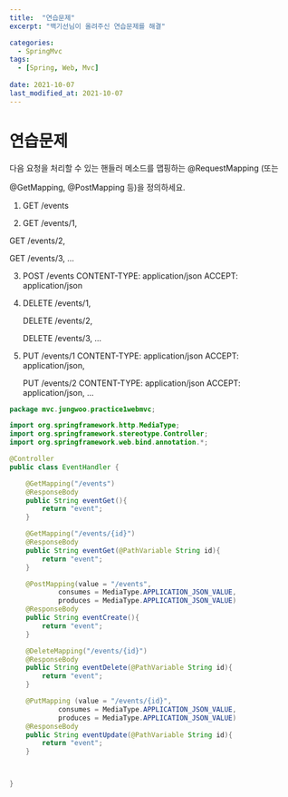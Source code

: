 ```yaml
---
title:  "연습문제"
excerpt: "백기선님이 올려주신 연습문제를 해결"

categories:
  - SpringMvc
tags:
  - [Spring, Web, Mvc]
 
date: 2021-10-07
last_modified_at: 2021-10-07
---
```




# 연습문제

다음 요청을 처리할 수 있는 핸들러 메소드를 맵핑하는 @RequestMapping (또는

@GetMapping, @PostMapping 등)을 정의하세요.

1. GET /events 

2.  GET /events/1,

   GET /events/2, 

   GET /events/3, ...

3. POST /events CONTENT-TYPE: application/json ACCEPT: application/json 

4. DELETE /events/1,

   DELETE /events/2,

   DELETE /events/3, ...

5. PUT /events/1 CONTENT-TYPE: application/json ACCEPT: application/json, 

   PUT /events/2 CONTENT-TYPE: application/json ACCEPT: application/json, ...



```java
package mvc.jungwoo.practice1webmvc;

import org.springframework.http.MediaType;
import org.springframework.stereotype.Controller;
import org.springframework.web.bind.annotation.*;

@Controller
public class EventHandler {

    @GetMapping("/events")
    @ResponseBody
    public String eventGet(){
        return "event";
    }

    @GetMapping("/events/{id}")
    @ResponseBody
    public String eventGet(@PathVariable String id){
        return "event";
    }

    @PostMapping(value = "/events",
            consumes = MediaType.APPLICATION_JSON_VALUE,
            produces = MediaType.APPLICATION_JSON_VALUE)
    @ResponseBody
    public String eventCreate(){
        return "event";
    }

    @DeleteMapping("/events/{id}")
    @ResponseBody
    public String eventDelete(@PathVariable String id){
        return "event";
    }

    @PutMapping (value = "/events/{id}",
            consumes = MediaType.APPLICATION_JSON_VALUE,
            produces = MediaType.APPLICATION_JSON_VALUE)
    @ResponseBody
    public String eventUpdate(@PathVariable String id){
        return "event";
    }



}
```

